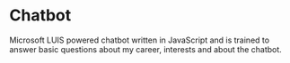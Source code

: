 # Chatbot

Microsoft LUIS powered chatbot written in JavaScript and is trained to answer basic questions about my career, interests and about the chatbot.
